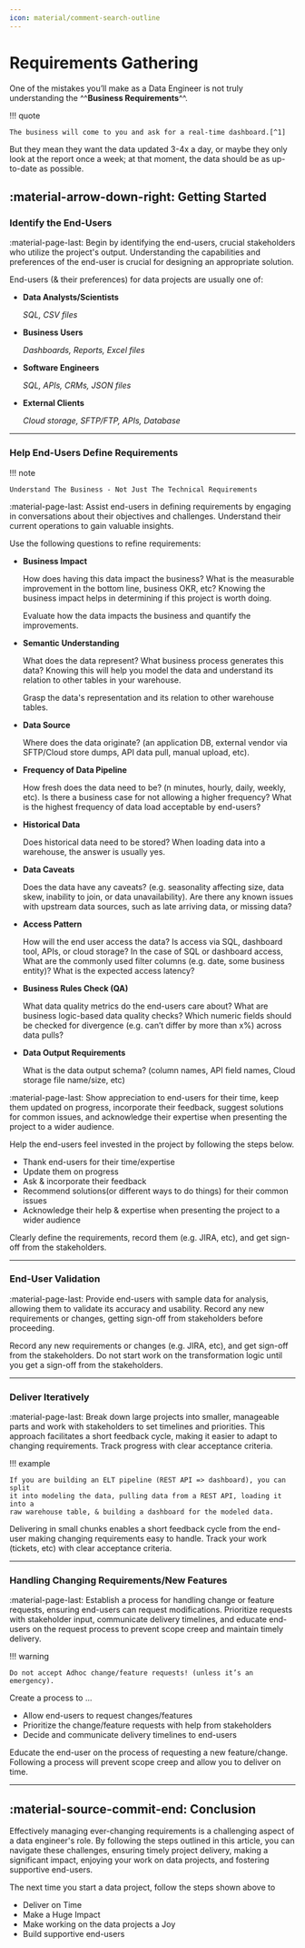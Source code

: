 ```yaml
---
icon: material/comment-search-outline
---
```


# Requirements Gathering

One of the mistakes you’ll make as a Data Engineer is not truly understanding the
^^**Business Requirements**^^.

!!! quote

    The business will come to you and ask for a real-time dashboard.[^1]

But they mean they want the data updated 3-4x a day, or maybe they only look at
the report once a week; at that moment, the data should be as up-to-date as
possible.

## :material-arrow-down-right: Getting Started

### Identify the End-Users

:material-page-last: Begin by identifying the end-users, crucial stakeholders
who utilize the project's output.
Understanding the capabilities and preferences of the end-user is crucial
for designing an appropriate solution.

End-users (& their preferences) for data projects are usually one of:

<div class="grid cards" markdown>

-   **Data Analysts/Scientists**

    _SQL, CSV files_

-   **Business Users**

    _Dashboards, Reports, Excel files_

-   **Software Engineers**

    _SQL, APIs, CRMs, JSON files_

-   **External Clients**

    _Cloud storage, SFTP/FTP, APIs, Database_

</div>

---

### Help End-Users Define Requirements

!!! note

    Understand The Business - Not Just The Technical Requirements

:material-page-last: Assist end-users in defining requirements by engaging in
conversations about their objectives and challenges.
Understand their current operations to gain valuable insights.

Use the following questions to refine requirements:

-   **Business Impact**

    How does having this data impact the business? What is the measurable improvement
    in the bottom line, business OKR, etc? Knowing the business impact helps in
    determining if this project is worth doing.

    Evaluate how the data impacts the business and quantify the improvements.

-   **Semantic Understanding**

    What does the data represent? What business process generates this data?
    Knowing this will help you model the data and understand its relation to other
    tables in your warehouse.

    Grasp the data's representation and its relation to other warehouse tables.

-   **Data Source**

    Where does the data originate? (an application DB, external vendor via SFTP/Cloud
    store dumps, API data pull, manual upload, etc).

-   **Frequency of Data Pipeline**

    How fresh does the data need to be? (n minutes, hourly, daily, weekly, etc).
    Is there a business case for not allowing a higher frequency?
    What is the highest frequency of data load acceptable by end-users?

-   **Historical Data**

    Does historical data need to be stored? When loading data into a warehouse,
    the answer is usually yes.

-   **Data Caveats**

    Does the data have any caveats? (e.g. seasonality affecting size, data skew,
    inability to join, or data unavailability).
    Are there any known issues with upstream data sources, such as late arriving
    data, or missing data?

-   **Access Pattern**

    How will the end user access the data? Is access via SQL, dashboard tool,
    APIs, or cloud storage? In the case of SQL or dashboard access, What are the
    commonly used filter columns (e.g. date, some business entity)? What is the
    expected access latency?

-   **Business Rules Check (QA)**

    What data quality metrics do the end-users care about? What are business
    logic-based data quality checks? Which numeric fields should be checked for
    divergence (e.g. can’t differ by more than x%) across data pulls?

-   **Data Output Requirements**

    What is the data output schema? (column names, API field names, Cloud storage
    file name/size, etc)

:material-page-last: Show appreciation to end-users for their time, keep them
updated on progress, incorporate their feedback, suggest solutions for common
issues, and acknowledge their expertise when presenting the project to a wider
audience.

Help the end-users feel invested in the project by following the steps below.

- Thank end-users for their time/expertise
- Update them on progress
- Ask & incorporate their feedback
- Recommend solutions(or different ways to do things) for their common issues
- Acknowledge their help & expertise when presenting the project to a wider audience

Clearly define the requirements, record them (e.g. JIRA, etc), and get sign-off
from the stakeholders.

---

### End-User Validation

:material-page-last: Provide end-users with sample data for analysis, allowing
them to validate its accuracy and usability.
Record any new requirements or changes, getting sign-off from stakeholders before
proceeding.

Record any new requirements or changes (e.g. JIRA, etc), and get sign-off from
the stakeholders. Do not start work on the transformation logic until you get a
sign-off from the stakeholders.

---

### Deliver Iteratively

:material-page-last: Break down large projects into smaller, manageable parts and
work with stakeholders to set timelines and priorities.
This approach facilitates a short feedback cycle, making it easier to adapt to
changing requirements. Track progress with clear acceptance criteria.

!!! example

    If you are building an ELT pipeline (REST API => dashboard), you can split
    it into modeling the data, pulling data from a REST API, loading it into a
    raw warehouse table, & building a dashboard for the modeled data.

Delivering in small chunks enables a short feedback cycle from the end-user making
changing requirements easy to handle. Track your work (tickets, etc) with clear
acceptance criteria.

---

### Handling Changing Requirements/New Features

:material-page-last: Establish a process for handling change or feature requests,
ensuring end-users can request modifications.
Prioritize requests with stakeholder input, communicate delivery timelines, and
educate end-users on the request process to prevent scope creep and maintain
timely delivery.

!!! warning

    Do not accept Adhoc change/feature requests! (unless it’s an emergency).

Create a process to ...

- Allow end-users to request changes/features
- Prioritize the change/feature requests with help from stakeholders
- Decide and communicate delivery timelines to end-users

Educate the end-user on the process of requesting a new feature/change.
Following a process will prevent scope creep and allow you to deliver on time.

---

## :material-source-commit-end: Conclusion

Effectively managing ever-changing requirements is a challenging aspect of a
data engineer's role. By following the steps outlined in this article, you can
navigate these challenges, ensuring timely project delivery, making a significant
impact, enjoying your work on data projects, and fostering supportive end-users.

The next time you start a data project, follow the steps shown above to

<div class="grid cards" markdown>

- Deliver on Time
- Make a Huge Impact
- Make working on the data projects a Joy
- Build supportive end-users

</div>

[^1]: [Becoming a Better Data Engineer Tips](https://seattledataguy.substack.com/p/becoming-a-better-data-engineer-tips)
[^2]: [How to gather requirements for your data project](https://www.startdataengineering.com/post/n-questions-data-pipeline-req/)

